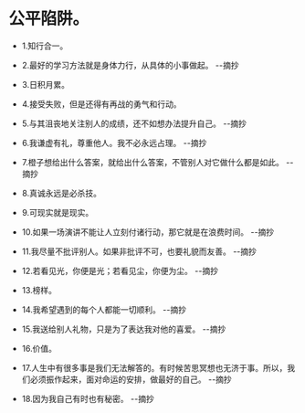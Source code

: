 # 公平陷阱。

- 1.知行合一。

- 2.最好的学习方法就是身体力行，从具体的小事做起。 --摘抄

- 3.日积月累。

- 4.接受失败，但是还得有再战的勇气和行动。

- 5.与其沮丧地关注别人的成绩，还不如想办法提升自己。 --摘抄

- 6.我谦虚有礼，尊重他人。我不必永远占理。 --摘抄

- 7.橙子想给出什么答案，就给出什么答案，不管别人对它做什么都是如此。 --摘抄

- 8.真诚永远是必杀技。

- 9.可现实就是现实。

- 10.如果一场演讲不能让人立刻付诸行动，那它就是在浪费时间。 --摘抄

- 11.我尽量不批评别人。如果非批评不可，也要礼貌而友善。 --摘抄

- 12.若看见光，你便是光；若看见尘，你便为尘。 --摘抄

- 13.榜样。

- 14.我希望遇到的每个人都能一切顺利。 --摘抄

- 15.我送给别人礼物，只是为了表达我对他的喜爱。 --摘抄

- 16.价值。

- 17.人生中有很多事是我们无法解答的。有时候苦思冥想也无济于事。所以，我们必须振作起来，面对命运的安排，做最好的自己。 --摘抄

- 18.因为我自己有时也有秘密。 --摘抄
